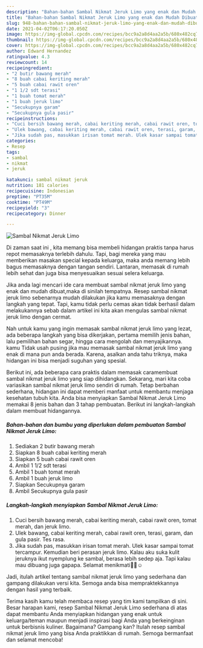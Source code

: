 ```yaml
---
description: "Bahan-bahan Sambal Nikmat Jeruk Limo yang enak dan Mudah Dibuat"
title: "Bahan-bahan Sambal Nikmat Jeruk Limo yang enak dan Mudah Dibuat"
slug: 948-bahan-bahan-sambal-nikmat-jeruk-limo-yang-enak-dan-mudah-dibuat
date: 2021-04-02T06:17:20.050Z
image: https://img-global.cpcdn.com/recipes/bcc9a2a8d4aa2a5b/680x482cq70/sambal-nikmat-jeruk-limo-foto-resep-utama.jpg
thumbnail: https://img-global.cpcdn.com/recipes/bcc9a2a8d4aa2a5b/680x482cq70/sambal-nikmat-jeruk-limo-foto-resep-utama.jpg
cover: https://img-global.cpcdn.com/recipes/bcc9a2a8d4aa2a5b/680x482cq70/sambal-nikmat-jeruk-limo-foto-resep-utama.jpg
author: Edward Hernandez
ratingvalue: 4.3
reviewcount: 14
recipeingredient:
- "2 butir bawang merah"
- "8 buah cabai keriting merah"
- "5 buah cabai rawit oren"
- "1 1/2 sdt terasi"
- "1 buah tomat merah"
- "1 buah jeruk limo"
- "Secukupnya garam"
- "Secukupnya gula pasir"
recipeinstructions:
- "Cuci bersih bawang merah, cabai keriting merah, cabai rawit oren, tomat merah, dan jeruk limo."
- "Ulek bawang, cabai keriting merah, cabai rawit oren, terasi, garam, dan gula pasir. Tes rasa."
- "Jika sudah pas, masukkan irisan tomat merah. Ulek kasar sampai tomat tercampur. Kemudian beri perasan jeruk limo. Kalau aku suka kulit jeruknya ikut nyemplung ke sambal, berasa lebih sedep aja. Tapi kalau mau dibuang juga gapapa. Selamat menikmati🙏🏻☺️"
categories:
- Resep
tags:
- sambal
- nikmat
- jeruk

katakunci: sambal nikmat jeruk 
nutrition: 181 calories
recipecuisine: Indonesian
preptime: "PT35M"
cooktime: "PT49M"
recipeyield: "3"
recipecategory: Dinner

---
```



![Sambal Nikmat Jeruk Limo](https://img-global.cpcdn.com/recipes/bcc9a2a8d4aa2a5b/680x482cq70/sambal-nikmat-jeruk-limo-foto-resep-utama.jpg)

Di zaman  saat ini , kita memang bisa membeli hidangan praktis tanpa harus repot memasaknya terlebih dahulu. Tapi, bagi mereka yang mau memberikan masakan special kepada keluarga, maka anda memang lebih bagus memasaknya dengan tangan sendiri. Lantaran, memasak di rumah lebih sehat dan juga bisa menyesuaikan sesuai selera keluarga.

Jika anda lagi mencari ide cara membuat sambal nikmat jeruk limo yang enak dan mudah dibuat,maka di sinilah tempatnya. Resep sambal nikmat jeruk limo  sebenarnya mudah dilakukan jika kamu memasaknya dengan langkah yang tepat. Tapi, kamu tidak perlu cemas akan tidak berhasil dalam melakukannya 
sebab dalam artikel ini kita akan mengulas sambal nikmat jeruk limo dengan cermat.  



Nah untuk kamu yang ingin memasak sambal nikmat jeruk limo yang lezat, ada beberapa langkah yang bisa dikerjakan, pertama memilih jenis bahan, lalu pemilihan bahan segar, hingga cara mengolah dan menyajikannya. kamu Tidak usah pusing jika mau memasak sambal nikmat jeruk limo yang enak di mana pun anda berada. Karena, asalkan anda  tahu triknya, maka hidangan ini bisa menjadi suguhan yang spesial.

Berikut ini, ada beberapa cara praktis  dalam memasak caramembuat sambal nikmat jeruk limo yang siap dihidangkan. Sekarang, mari kita coba variasikan sambal nikmat jeruk limo sendiri di rumah. Tetap berbahan sederhana, hidangan ini dapat memberi manfaat untuk membantu menjaga kesehatan tubuh kita. Anda bisa menyiapkan Sambal Nikmat Jeruk Limo memakai 8 jenis bahan dan 3 tahap pembuatan. Berikut ini langkah-langkah dalam membuat hidangannya.

<!--inarticleads1-->

##### Bahan-bahan dan bumbu yang diperlukan dalam pembuatan Sambal Nikmat Jeruk Limo:

1. Sediakan 2 butir bawang merah
1. Siapkan 8 buah cabai keriting merah
1. Siapkan 5 buah cabai rawit oren
1. Ambil 1 1/2 sdt terasi
1. Ambil 1 buah tomat merah
1. Ambil 1 buah jeruk limo
1. Siapkan Secukupnya garam
1. Ambil Secukupnya gula pasir




<!--inarticleads2-->

##### Langkah-langkah menyiapkan Sambal Nikmat Jeruk Limo:

1. Cuci bersih bawang merah, cabai keriting merah, cabai rawit oren, tomat merah, dan jeruk limo.
1. Ulek bawang, cabai keriting merah, cabai rawit oren, terasi, garam, dan gula pasir. Tes rasa.
1. Jika sudah pas, masukkan irisan tomat merah. Ulek kasar sampai tomat tercampur. Kemudian beri perasan jeruk limo. Kalau aku suka kulit jeruknya ikut nyemplung ke sambal, berasa lebih sedep aja. Tapi kalau mau dibuang juga gapapa. Selamat menikmati🙏🏻☺️




Jadi, itulah artikel tentang  sambal nikmat jeruk limo  yang sederhana dan gampang dilakukan versi kita. Semoga anda bisa mempraktekkannya dengan hasil yang terbaik. 

Terima kasih kamu telah membaca resep yang tim kami tampilkan di sini. Besar harapan kami, resep  Sambal Nikmat Jeruk Limo sederhana di atas dapat membantu Anda menyiapkan hidangan yang enak untuk keluarga/teman maupun menjadi inspirasi bagi Anda yang berkeinginan untuk berbisnis kuliner. Bagaimana? Gampang kan? Itulah resep sambal nikmat jeruk limo yang bisa Anda praktikkan di rumah. Semoga bermanfaat dan selamat mencoba!

